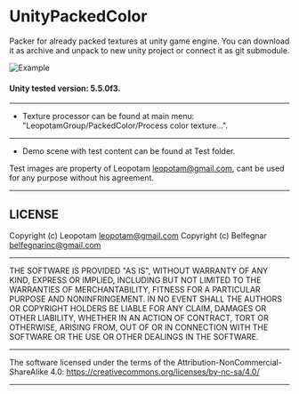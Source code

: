 # UnityPackedColor

Packer for already packed textures at unity game engine. You can download it
as archive and unpack to new unity project or connect it as git submodule.

![Example](https://habrastorage.org/files/5c7/5dd/c41/5c75ddc4127b4531bcf679867f5cc5fd.jpg)


#### Unity tested version: 5.5.0f3.

----------------------------------------------------------------------------

* Texture processor  can be found at main menu: "LeopotamGroup/PackedColor/Process color texture...".

----------------------------------------------------------------------------

* Demo scene with test content can be found at Test folder.

Test images are property of Leopotam <leopotam@gmail.com>, cant be used for any purpose without his agreement.

----------------------------------------------------------------------------

## LICENSE

Copyright (c) Leopotam <leopotam@gmail.com>
Copyright (c) Belfegnar <belfegnarinc@gmail.com>

----------------------------------------------------------------------------

THE SOFTWARE IS PROVIDED "AS IS", WITHOUT WARRANTY OF ANY KIND, EXPRESS OR
IMPLIED, INCLUDING BUT NOT LIMITED TO THE WARRANTIES OF MERCHANTABILITY,
FITNESS FOR A PARTICULAR PURPOSE AND NONINFRINGEMENT.  IN NO EVENT SHALL THE
AUTHORS OR COPYRIGHT HOLDERS BE LIABLE FOR ANY CLAIM, DAMAGES OR OTHER
LIABILITY, WHETHER IN AN ACTION OF CONTRACT, TORT OR OTHERWISE, ARISING FROM,
OUT OF OR IN CONNECTION WITH THE SOFTWARE OR THE USE OR OTHER DEALINGS IN
THE SOFTWARE.

----------------------------------------------------------------------------

The software licensed under the terms of the Attribution-NonCommercial-ShareAlike 4.0:
https://creativecommons.org/licenses/by-nc-sa/4.0/

----------------------------------------------------------------------------
